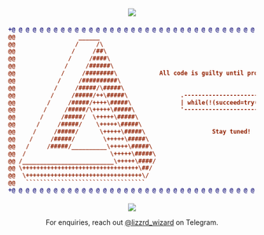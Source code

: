 <h1 align="center">
<img src="http://readme-typing-svg.herokuapp.com?font=Fira+Code&size=24&duration=3500&color=BD93F9&center=true&lines=Hey+there!+%F0%9F%91%8B;I%E2%80%99m+Artyom.;Welcome+to+my+profile!"> 
</h1>

<h4 align="center">
  
```diff
+@ @ @ @ @ @ @ @ @ @ @ @ @ @ @ @ @ @ @ @ @ @ @ @ @ @ @ @ @ @ @ @ @ @ @ @ @ @ @ @ @ @ @ @ @+
@@                  ______                                                               @@
@@                 /     /\                                                              @@
@@                /     /##\                                                             @@
@@               /     /####\                                                            @@
@@              /     /######\                                                           @@
@@             /     /########\            All code is guilty until proven innocent.     @@
@@            /     /##########\                                                         @@
@@           /     /#####/\#####\                                                        @@
@@          /     /#####/++\#####\               .----------------------------.          @@
@@         /     /#####/++++\#####\              | while(!(succeed=try() ) ); |          @@
@@        /     /#####/\+++++\#####\             '----------------------------'          @@
@@       /     /#####/  \+++++\#####\                                                    @@
@@      /     /#####/    \+++++\#####\                                                   @@
@@     /     /#####/      \+++++\#####\                   Stay tuned!                    @@
@@    /     /#####/        \+++++\#####\                                                 @@
@@   /     /#####/__________\+++++\#####\                                                @@
@@  /                        \+++++\#####\                                               @@
@@ /__________________________\+++++\####/                                               @@
@@ \+++++++++++++++++++++++++++++++++\##/                                                @@
@@  \+++++++++++++++++++++++++++++++++\/                                                 @@
@@   ``````````````````````````````````                                                  @@
+@ @ @ @ @ @ @ @ @ @ @ @ @ @ @ @ @ @ @ @ @ @ @ @ @ @ @ @ @ @ @ @ @ @ @ @ @ @ @ @ @ @ @ @ @+
```

</h4> 

<p align="center">
<img src="https://user-images.githubusercontent.com/109903640/180773328-f1c23264-8e1c-4daf-9f34-8bb39a588528.gif"> 
</p>

<p align='center'>For enquiries, reach out <a href="https://t.me/lizzrd_wizard">@lizzrd_wizard</a> on Telegram.</p>
